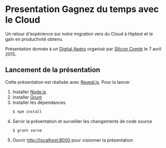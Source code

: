# Presentation Gagnez du temps avec le Cloud

Un retour d'expérience sur notre migration vers du Cloud à Hiptest et le gain en productivité obtenu.

Présentation donnée à un [Digital Apéro](http://www.siliconcomte.fr/2015/03/digital-apero-07042015-developpeurs-gagnez-du-temps-avec-le-cloud/) organisé par [Silicon Comté](http://www.siliconcomte.fr/) le 7 avril 2015.

## Lancement de la présentation

Cette présentation est réalisée avec [Reveal.js](https://github.com/hakimel/reveal.js/). Pour la lancer

1. Installer [Node.js](http://nodejs.org/)
2. Installer [Grunt](http://gruntjs.com/getting-started#installing-the-cli)
3. Installer les dépendances
   ```sh
   $ npm install
   ```
4. Servir la présentation et surveiller les changements de code source
   ```sh
   $ grunt serve
   ```
5. Ouvrir <http://localhost:8000> pour visionner la présentation
